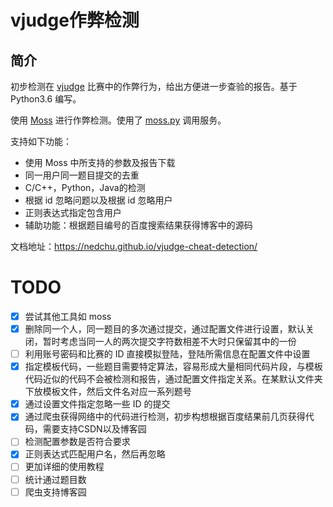 # vjudge作弊检测

## 简介
初步检测在 [vjudge](http://vjudge.net/) 比赛中的作弊行为，给出方便进一步查验的报告。基于 Python3.6 编写。

使用 [Moss](http://theory.stanford.edu/~aiken/moss/) 进行作弊检测。使用了 [moss.py](https://github.com/soachishti/moss.py) 调用服务。

支持如下功能：

- 使用 Moss 中所支持的参数及报告下载
- 同一用户同一题目提交的去重
- C/C++，Python，Java的检测
- 根据 id 忽略问题以及根据 id 忽略用户
- 正则表达式指定包含用户
- 辅助功能：根据题目编号的百度搜索结果获得博客中的源码

文档地址：https://nedchu.github.io/vjudge-cheat-detection/

# TODO
- [x] 尝试其他工具如 moss
- [x] 删除同一个人，同一题目的多次通过提交，通过配置文件进行设置，默认关闭，暂时考虑当同一人的两次提交字符数相差不大时只保留其中的一份
- [ ] 利用账号密码和比赛的 ID 直接模拟登陆，登陆所需信息在配置文件中设置
- [x] 指定模板代码，一些题目需要特定算法，容易形成大量相同代码片段，与模板代码近似的代码不会被检测和报告，通过配置文件指定关系。在某默认文件夹下放模板文件，然后文件名对应一系列题号
- [x] 通过设置文件指定忽略一些 ID 的提交
- [x] 通过爬虫获得网络中的代码进行检测，初步构想根据百度结果前几页获得代码，需要支持CSDN以及博客园
- [ ] 检测配置参数是否符合要求
- [x] 正则表达式匹配用户名，然后再忽略
- [ ] 更加详细的使用教程
- [ ] 统计通过题目数
- [ ] 爬虫支持博客园
